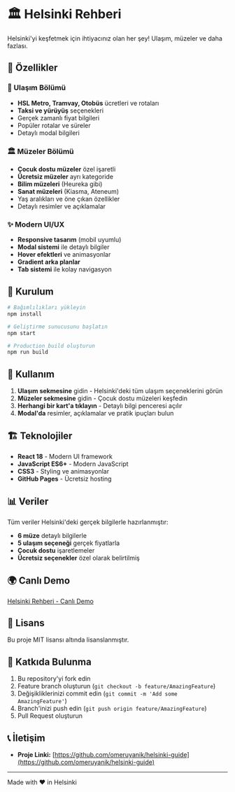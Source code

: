 # 🏛️ Helsinki Rehberi

Helsinki'yi keşfetmek için ihtiyacınız olan her şey! Ulaşım, müzeler ve daha fazlası.

## 🌟 Özellikler

### 🚌 Ulaşım Bölümü
- **HSL Metro, Tramvay, Otobüs** ücretleri ve rotaları
- **Taksi ve yürüyüş** seçenekleri
- Gerçek zamanlı fiyat bilgileri
- Popüler rotalar ve süreler
- Detaylı modal bilgileri

### 🏛️ Müzeler Bölümü
- **Çocuk dostu müzeler** özel işaretli
- **Ücretsiz müzeler** ayrı kategoride
- **Bilim müzeleri** (Heureka gibi)
- **Sanat müzeleri** (Kiasma, Ateneum)
- Yaş aralıkları ve öne çıkan özellikler
- Detaylı resimler ve açıklamalar

### ✨ Modern UI/UX
- **Responsive tasarım** (mobil uyumlu)
- **Modal sistemi** ile detaylı bilgiler
- **Hover efektleri** ve animasyonlar
- **Gradient arka planlar**
- **Tab sistemi** ile kolay navigasyon

## 🚀 Kurulum

```bash
# Bağımlılıkları yükleyin
npm install

# Geliştirme sunucusunu başlatın
npm start

# Production build oluşturun
npm run build
```

## 📱 Kullanım

1. **Ulaşım sekmesine** gidin - Helsinki'deki tüm ulaşım seçeneklerini görün
2. **Müzeler sekmesine** gidin - Çocuk dostu müzeleri keşfedin
3. **Herhangi bir kart'a tıklayın** - Detaylı bilgi penceresi açılır
4. **Modal'da** resimler, açıklamalar ve pratik ipuçları bulun

## 🏗️ Teknolojiler

- **React 18** - Modern UI framework
- **JavaScript ES6+** - Modern JavaScript
- **CSS3** - Styling ve animasyonlar
- **GitHub Pages** - Ücretsiz hosting

## 📊 Veriler

Tüm veriler Helsinki'deki gerçek bilgilerle hazırlanmıştır:
- **6 müze** detaylı bilgilerle
- **5 ulaşım seçeneği** gerçek fiyatlarla
- **Çocuk dostu** işaretlemeler
- **Ücretsiz seçenekler** özel olarak belirtilmiş

## 🌍 Canlı Demo

[Helsinki Rehberi - Canlı Demo](https://omeruyanik.github.io/helsinki-guide/)

## 📝 Lisans

Bu proje MIT lisansı altında lisanslanmıştır.

## 🤝 Katkıda Bulunma

1. Bu repository'yi fork edin
2. Feature branch oluşturun (`git checkout -b feature/AmazingFeature`)
3. Değişikliklerinizi commit edin (`git commit -m 'Add some AmazingFeature'`)
4. Branch'inizi push edin (`git push origin feature/AmazingFeature`)
5. Pull Request oluşturun

## 📞 İletişim

- **Proje Linki:** [https://github.com/omeruyanik/helsinki-guide](https://github.com/omeruyanik/helsinki-guide)

---

Made with ❤️ in Helsinki 